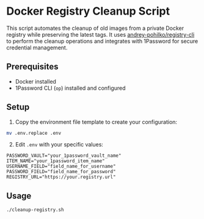 # Docker Registry Cleanup Script

This script automates the cleanup of old images from a private Docker registry while preserving the latest tags. It uses [andrey-pohilko/registry-cli](https://github.com/andrey-pohilko/registry-cli) to perform the cleanup operations and integrates with 1Password for secure credential management.

## Prerequisites

- Docker installed
- 1Password CLI (`op`) installed and configured

## Setup

1. Copy the environment file template to create your configuration:

```bash
mv .env.replace .env
```

2. Edit `.env` with your specific values:

```properties
PASSWORD_VAULT="your_1password_vault_name"
ITEM_NAME="your_1password_item_name"
USERNAME_FIELD="field_name_for_username"
PASSWORD_FIELD="field_name_for_password"
REGISTRY_URL="https://your.registry.url"
```

## Usage

```bash
./cleanup-registry.sh
```
